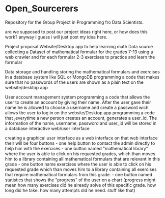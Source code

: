# Open_Sourcerers
Repository for the Group Project in Programming fro Data Scientists. 

are we supposed to post our project ideas right here, or how does this work?
anyway i guess i will just post my idea here.

Project proposal
Website/Desktop app to help learning math
Data source
    collecting a Dataset of mathematical formular for the grades 7-13 using a web crawler and for each formular 2-3 exercises to practice and learn the formular
    
Data storage and handling
    storing the mathematical formulars and exercises in a database system like SQL or MongoDB
    programming a code that makes sure that no passwords of the users are shown as a plain text on the website/desktop app
     
User account management system
      programming a code that allows the user to create an account by giving their name. After the user gave their name he is allowed to choose a username and create a password wich allows the user to log in on the website/Desktop app
      programming a code that ,everytime a new person creates an account, generates a user_id.
      The information of the name, username, password and user_id will be stored in a database
interactive web/user interface

creating a graphical user interface as a web interface 
on that web interface their will be four buttons
                     - one help button to contact the admin directly to help him with the exercises
                     - one button named "mathematical library" where the user is able to click on his 
                       requested grades, which than moves him to a library containing all 
                       mathematical formulars that are relevant in this grade
                     - one button name exercises where the user is able to click on his requested 
                       grade which than moves him to a library containing all exercises that require 
                       mathematical formulars from this grade.
                     - one button named statistics  that shows the "progress" of the user on a chart
                     (progress might mean how many exercises did he already solve of this specific 
                      grade. how long did he take. how many attempts did he need. stuff like that)

